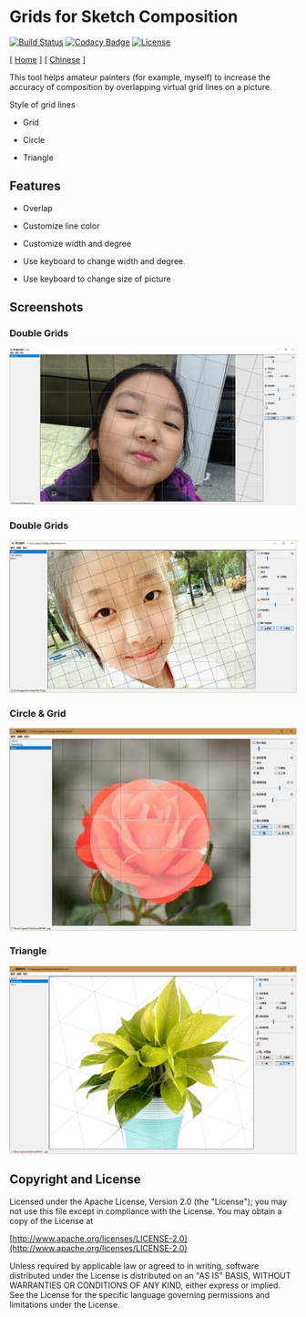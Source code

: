 # Grids for Sketch Composition

[![Build Status](https://travis-ci.org/gazer2kanlin/uia.sketch4j.svg?branch=master)](https://travis-ci.org/gazer2kanlin/uia.sketch4j)
[![Codacy Badge](https://api.codacy.com/project/badge/Grade/21668a9285304eb9b4ceaa829ddd2cd9)](https://www.codacy.com/app/gazer2kanlin/uia-sketch4j?utm_source=github.com&amp;utm_medium=referral&amp;utm_content=gazer2kanlin/uia.sketch&amp;utm_campaign=Badge_Grade)
[![License](https://img.shields.io/github/license/gazer2kanlin/uia.message4j.svg)](LICENSE)

[ [Home](http://gazer2kanlin.github.io/uia.sketch4j/readme_en.html) ] [ [Chinese](readme.md) ]

This tool helps amateur painters (for example, myself) to increase the accuracy of composition by overlapping virtual grid lines on a picture.

Style of grid lines

* Grid

* Circle

* Triangle

## Features

* Overlap

* Customize line color

* Customize width and degree

* Use keyboard to change width and degree.

* Use keyboard to change size of picture

## Screenshots

### Double Grids
![Sample1](sample1.png)

### Double Grids
![Sample2](sample2.png)

### Circle & Grid
![Sample3](sample3.png)

### Triangle
![Sample4](sample4.png)

## Copyright and License

Licensed under the Apache License, Version 2.0 (the "License");
you may not use this file except in compliance with the License.
You may obtain a copy of the License at

[http://www.apache.org/licenses/LICENSE-2.0](http://www.apache.org/licenses/LICENSE-2.0)

Unless required by applicable law or agreed to in writing, software
distributed under the License is distributed on an "AS IS" BASIS,
WITHOUT WARRANTIES OR CONDITIONS OF ANY KIND, either express or implied.
See the License for the specific language governing permissions and
limitations under the License.

